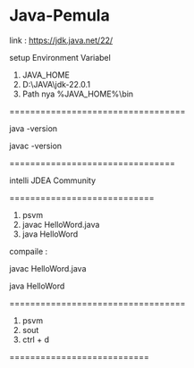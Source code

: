 ﻿# Java-Pemula

link : https://jdk.java.net/22/

setup Environment Variabel

1. JAVA_HOME
2. D:\JAVA\jdk-22.0.1
3. Path nya %JAVA_HOME%\bin

==================================

java -version

javac -version

================================

intelli JDEA Community

============================

1. psvm
2. javac HelloWord.java
3. java HelloWord

compaile :

javac HelloWord.java

java HelloWord

==================================

1. psvm
2. sout
3. ctrl + d

===========================
